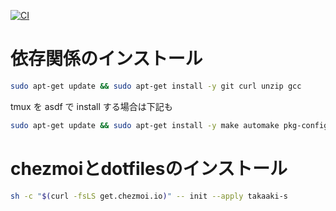 [![CI](https://github.com/takaaki-s/dotfiles/actions/workflows/check.yml/badge.svg)](https://github.com/takaaki-s/dotfiles/actions/workflows/check.yml)


# 依存関係のインストール

```sh
sudo apt-get update && sudo apt-get install -y git curl unzip gcc
```

tmux を asdf で install する場合は下記も

```sh
sudo apt-get update && sudo apt-get install -y make automake pkg-config libncurses5-dev bison
```

# chezmoiとdotfilesのインストール

```sh
sh -c "$(curl -fsLS get.chezmoi.io)" -- init --apply takaaki-s
```
